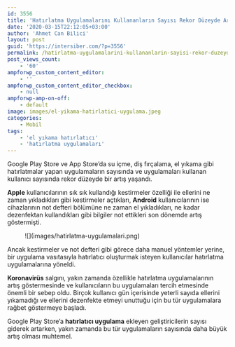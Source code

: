 ```yaml
---
id: 3556
title: 'Hatırlatma Uygulamalarını Kullananların Sayısı Rekor Düzeyde Arttı'
date: '2020-03-15T22:12:05+03:00'
author: 'Ahmet Can Bilici'
layout: post
guid: 'https://intersiber.com/?p=3556'
permalink: /hatirlatma-uygulamalarini-kullananlarin-sayisi-rekor-duzeyde-artti/
post_views_count:
    - '60'
ampforwp_custom_content_editor:
    - ''
ampforwp_custom_content_editor_checkbox:
    - null
ampforwp-amp-on-off:
    - default
image: images/el-yikama-hatirlatici-uygulama.jpeg
categories:
    - Mobil
tags:
    - 'el yıkama hatırlatıcı'
    - 'hatırlatma uygulamaları'
---
```


Google Play Store ve App Store’da su içme, diş fırçalama, el yıkama gibi hatırlatmalar yapan uygulamaların sayısında ve uygulamaları kullanan kullanıcı sayısında rekor düzeyde bir artış yaşandı.

**Apple** kullanıcılarının sık sık kullandığı kestirmeler özelliği ile ellerini ne zaman yıkladıkları gibi kestirmeler açtıkları, **Android** kullanıcılarının ise cihazlarının not defteri bölümüne ne zaman el yıkladıkları, ne kadar dezenfektan kullandıkları gibi bilgiler not ettikleri son dönemde artış göstermişti.

<figure class="wp-block-image size-full">![](images/hatirlatma-uygulamalari.png)</figure>Ancak kestirmeler ve not defteri gibi görece daha manuel yöntemler yerine, bir uygulama vasıtasıyla hatırlatıcı oluşturmak isteyen kullanıcılar hatırlatma uygulamalarına yöneldi.

**Koronavirüs** salgını, yakın zamanda özellikle hatırlatma uygulamalarının artış göstermesinde ve kullanıcıların bu uygulamaları tercih etmesinde önemli bir sebep oldu. Birçok kullanıcı gün içerisinde yeterli sayıda ellerini yıkamadığı ve ellerini dezenfekte etmeyi unuttuğu için bu tür uygulamalara rağbet göstermeye başladı.

Google Play Store’a **hatırlatıcı uygulama** ekleyen geliştiricilerin sayısı giderek artarken, yakın zamanda bu tür uygulamaların sayısında daha büyük artış olması muhtemel.